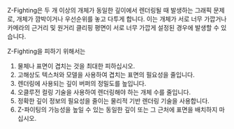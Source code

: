 Z-Fighting은 두 개 이상의 개체가 동일한 깊이에서 렌더링될 때 발생하는 그래픽 문제로, 개체가 깜박이거나 우선순위를 놓고 다투게 합니다. 이는 개체가 서로 너무 가깝거나 카메라의 근거리 및 원거리 클리핑 평면이 서로 너무 가깝게 설정된 경우에 발생할 수 있습니다.

Z-Fighting을 피하기 위해서는

1. 물체나 표면이 겹치는 것을 최대한 피하십시오.
2. 고해상도 텍스처와 모델을 사용하여 겹치는 표면의 필요성을 줄입니다.
3. 렌더링에 사용되는 깊이 버퍼의 정밀도를 높입니다.
4. 오클루전 컬링 기술을 사용하여 렌더링해야 하는 개체 수를 줄입니다.
5. 정확한 깊이 정보의 필요성을 줄이는 물리적 기반 렌더링 기술을 사용합니다.
6. Z-파이팅의 가능성을 높일 수 있는 동일한 깊이 또는 그 근처에 표면을 배치하지 마십시오.